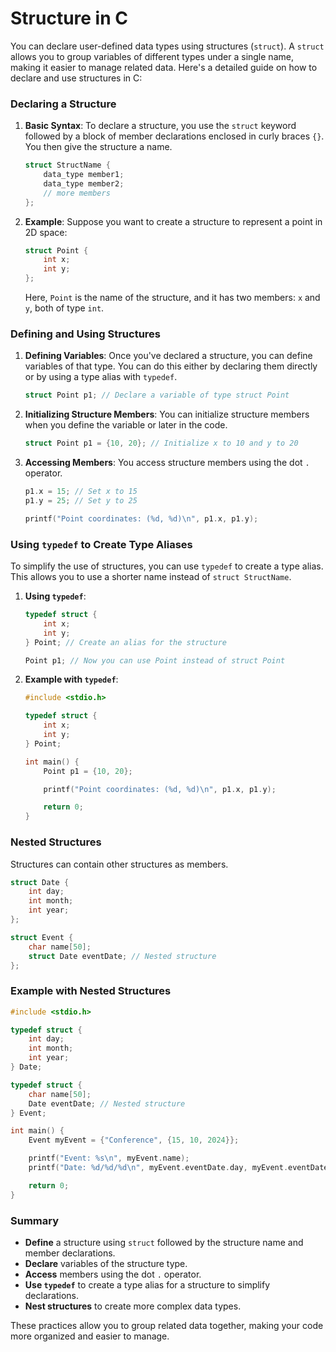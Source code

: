 # Structure in C
You can declare user-defined data types using structures (`struct`). A `struct` allows you to group variables of different types under a single name, making it easier to manage related data. Here's a detailed guide on how to declare and use structures in C:

### Declaring a Structure

1. **Basic Syntax**:
   To declare a structure, you use the `struct` keyword followed by a block of member declarations enclosed in curly braces `{}`. You then give the structure a name.

   ```c
   struct StructName {
       data_type member1;
       data_type member2;
       // more members
   };
   ```

2. **Example**:
   Suppose you want to create a structure to represent a point in 2D space:

   ```c
   struct Point {
       int x;
       int y;
   };
   ```

   Here, `Point` is the name of the structure, and it has two members: `x` and `y`, both of type `int`.

### Defining and Using Structures

1. **Defining Variables**:
   Once you've declared a structure, you can define variables of that type. You can do this either by declaring them directly or by using a type alias with `typedef`.

   ```c
   struct Point p1; // Declare a variable of type struct Point
   ```

2. **Initializing Structure Members**:
   You can initialize structure members when you define the variable or later in the code.

   ```c
   struct Point p1 = {10, 20}; // Initialize x to 10 and y to 20
   ```

3. **Accessing Members**:
   You access structure members using the dot `.` operator.

   ```c
   p1.x = 15; // Set x to 15
   p1.y = 25; // Set y to 25

   printf("Point coordinates: (%d, %d)\n", p1.x, p1.y);
   ```

### Using `typedef` to Create Type Aliases

To simplify the use of structures, you can use `typedef` to create a type alias. This allows you to use a shorter name instead of `struct StructName`.

1. **Using `typedef`**:

   ```c
   typedef struct {
       int x;
       int y;
   } Point; // Create an alias for the structure

   Point p1; // Now you can use Point instead of struct Point
   ```

2. **Example with `typedef`**:

   ```c
   #include <stdio.h>

   typedef struct {
       int x;
       int y;
   } Point;

   int main() {
       Point p1 = {10, 20};

       printf("Point coordinates: (%d, %d)\n", p1.x, p1.y);

       return 0;
   }
   ```

### Nested Structures

Structures can contain other structures as members.

```c
struct Date {
    int day;
    int month;
    int year;
};

struct Event {
    char name[50];
    struct Date eventDate; // Nested structure
};
```

### Example with Nested Structures

```c
#include <stdio.h>

typedef struct {
    int day;
    int month;
    int year;
} Date;

typedef struct {
    char name[50];
    Date eventDate; // Nested structure
} Event;

int main() {
    Event myEvent = {"Conference", {15, 10, 2024}};

    printf("Event: %s\n", myEvent.name);
    printf("Date: %d/%d/%d\n", myEvent.eventDate.day, myEvent.eventDate.month, myEvent.eventDate.year);

    return 0;
}
```

### Summary

- **Define** a structure using `struct` followed by the structure name and member declarations.
- **Declare** variables of the structure type.
- **Access** members using the dot `.` operator.
- **Use `typedef`** to create a type alias for a structure to simplify declarations.
- **Nest structures** to create more complex data types.

These practices allow you to group related data together, making your code more organized and easier to manage.